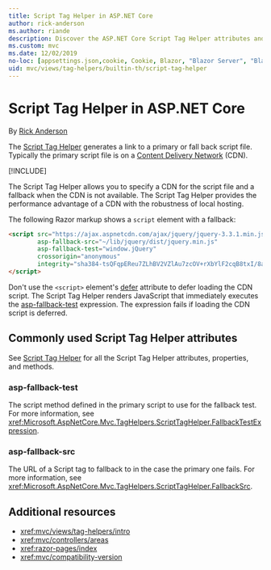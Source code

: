 ```yaml
---
title: Script Tag Helper in ASP.NET Core
author: rick-anderson
ms.author: riande
description: Discover the ASP.NET Core Script Tag Helper attributes and the role each attribute plays in extending behavior of the HTML Script tag.
ms.custom: mvc
ms.date: 12/02/2019
no-loc: [appsettings.json,cookie, Cookie, Blazor, "Blazor Server", "Blazor WebAssembly", "Identity", "Let's Encrypt", Razor, SignalR]
uid: mvc/views/tag-helpers/builtin-th/script-tag-helper
---
```

# Script Tag Helper in ASP.NET Core

By [Rick Anderson](https://twitter.com/RickAndMSFT)

The [Script Tag Helper](xref:Microsoft.AspNetCore.Mvc.TagHelpers.ScriptTagHelper) generates a link to a primary or fall back script file. Typically the primary script file is on a [Content Delivery Network](/office365/enterprise/content-delivery-networks#what-exactly-is-a-cdn) (CDN).

[!INCLUDE[](~/includes/cdn.md)]

The Script Tag Helper allows you to specify a CDN for the script file and a fallback when the CDN is not available. The Script Tag Helper provides the performance advantage of a CDN with the robustness of local hosting.

The following Razor markup shows a `script` element with a fallback:

```html
<script src="https://ajax.aspnetcdn.com/ajax/jquery/jquery-3.3.1.min.js"
        asp-fallback-src="~/lib/jquery/dist/jquery.min.js"
        asp-fallback-test="window.jQuery"
        crossorigin="anonymous"
        integrity="sha384-tsQFqpEReu7ZLhBV2VZlAu7zcOV+rXbYlF2cqB8txI/8aZajjp4Bqd+V6D5IgvKT">
</script>
```

Don't use the `<script>` element's [defer](https://developer.mozilla.org/docs/Web/HTML/Element/script) attribute to defer loading the CDN script. The Script Tag Helper renders JavaScript that immediately executes the [asp-fallback-test](#asp-fallback-test) expression. The expression fails if loading the CDN script is deferred.

## Commonly used Script Tag Helper attributes

See [Script Tag Helper](xref:Microsoft.AspNetCore.Mvc.TagHelpers.ScriptTagHelper) for all the Script Tag Helper attributes, properties, and methods.

### asp-fallback-test

The script method defined in the primary script to use for the fallback test. For more information, see <xref:Microsoft.AspNetCore.Mvc.TagHelpers.ScriptTagHelper.FallbackTestExpression>.

### asp-fallback-src

The URL of a Script tag to fallback to in the case the primary one fails. For more information, see <xref:Microsoft.AspNetCore.Mvc.TagHelpers.ScriptTagHelper.FallbackSrc>.

## Additional resources

* <xref:mvc/views/tag-helpers/intro>
* <xref:mvc/controllers/areas>
* <xref:razor-pages/index>
* <xref:mvc/compatibility-version>
